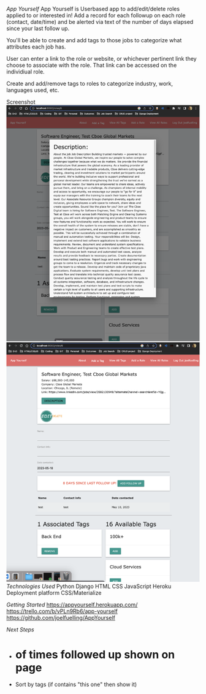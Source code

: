 
*App Yourself*
App Yourself is Userbased app to add/edit/delete roles applied to or interested in! Add a record for each followup on each role (contact, date/time) and be alerted via text of the number of days elapsed since your last follow up. 

You'll be able to create and add tags to those jobs to categorize what attributes each job has.

User can enter a link to the role or website, or whichever pertinent link they choose to associate with the role. That link can be accessed on the individiual role.

Create and add/remove tags to roles to categorize industry, work, languages used, etc.


Screenshot
![Alt text](Screenshots/detail-page-with-description-modal.png)
![Alt text](Screenshots/detail-page.png)
*Technologies Used*
Python
Django
HTML
CSS
JavaScript
Heroku Deployment platform
CSS/Materialize


*Getting Started*
https://appyourself.herokuapp.com/
https://trello.com/b/vPLn9Rb6/app-yourself
https://github.com/joelfuelling/AppYourself

*Next Steps*
- # of times followed up shown on page
- Sort by tags (if contains "this one" then show it)


